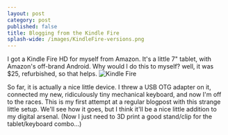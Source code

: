 ```yaml
---
layout: post
category: post
published: false
title: Blogging from the Kindle Fire
splash-wide: /images/KindleFire-versions.png
---
```

I got a Kindle Fire HD for myself from Amazon. It's a little 7" tablet, with Amazon's off-brand Android. Why would I do this to myself? well, it was $25, refurbished, so that helps. 
![Kindle Fire]({{site.baseurl}}/images/KindleFire-versions.png)

So far, it is actually a nice little device. I threw a USB OTG adapter on it, connected my new, ridiculously tiny mechanical keyboard, and now I'm off to the races. This is my first attempt at a regular blogpost with this strange little setup. We'll see how it goes, but I think it'll be a nice little addition to my digital arsenal. (Now I just need to 3D print a good stand/clip for the tablet/keyboard combo...)

